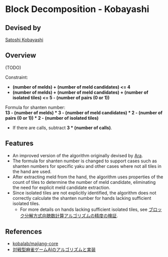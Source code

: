 # Block Decomposition - Kobayashi

## Devised by

[Satoshi Kobayashi](https://github.com/kobalab)

## Overview

(TODO)

Constraint:

- **(number of melds) + (number of meld candidates) <= 4**
- **(number of melds) + (number of meld candidates) + (number of isolated tiles) <= 5 - (number of pairs (0 or 1))**

Formula for shanten number:  
**13 - (number of melds) * 3 - (number of meld candidates) * 2 - (number of pairs (0 or 1)) * 2 - (number of isolated tiles)**

- If there are calls, subtract **3 * (number of calls)**.

## Features

- An improved version of the algorithm originally devised by [Ara](https://mahjong.ara.black/intro/selfintro.htm).
- The formula for shanten number is changed to support cases such as shanten numbers for specific yaku and other cases where not all tiles in the hand are used.
- After extracting meld from the hand, the algorithm uses properties of the count of tiles to determine the number of meld candidate, eliminating the need for explicit meld candidate extraction.
- Since isolated tiles are not explicitly identified, the algorithm does not correctly calculate the shanten number for hands lacking sufficient isolated tiles.
  - For more details on hands lacking sufficient isolated tiles, see [ブロック分解方式向聴数計算アルゴリズムの精度の検証](https://zenn.dev/tomohxx/articles/aecace4e3a3bc1).

## References

- [kobalab/majiang-core](https://github.com/kobalab/majiang-core)
- [対戦型麻雀ゲームAIのアルゴリズムと実装](https://www.amazon.co.jp/dp/4798067881)
